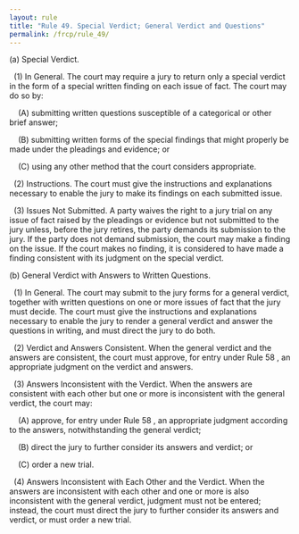 ```yaml
---
layout: rule
title: "Rule 49. Special Verdict; General Verdict and Questions"
permalink: /frcp/rule_49/
---
```


(a) Special Verdict.


&nbsp;&nbsp;(1) In General. The court may require a jury to return only a special verdict in the form of a special written finding on each issue of fact. The court may do so by:


&nbsp;&nbsp;&nbsp;&nbsp;(A) submitting written questions susceptible of a categorical or other brief answer;


&nbsp;&nbsp;&nbsp;&nbsp;(B) submitting written forms of the special findings that might properly be made under the pleadings and evidence; or


&nbsp;&nbsp;&nbsp;&nbsp;(C) using any other method that the court considers appropriate.


&nbsp;&nbsp;(2) Instructions. The court must give the instructions and explanations necessary to enable the jury to make its findings on each submitted issue.


&nbsp;&nbsp;(3) Issues Not Submitted. A party waives the right to a jury trial on any issue of fact raised by the pleadings or evidence but not submitted to the jury unless, before the jury retires, the party demands its submission to the jury. If the party does not demand submission, the court may make a finding on the issue. If the court makes no finding, it is considered to have made a finding consistent with its judgment on the special verdict.


(b) General Verdict with Answers to Written Questions.


&nbsp;&nbsp;(1) In General. The court may submit to the jury forms for a general verdict, together with written questions on one or more issues of fact that the jury must decide. The court must give the instructions and explanations necessary to enable the jury to render a general verdict and answer the questions in writing, and must direct the jury to do both.


&nbsp;&nbsp;(2) Verdict and Answers Consistent. When the general verdict and the answers are consistent, the court must approve, for entry under Rule 58 , an appropriate judgment on the verdict and answers.


&nbsp;&nbsp;(3) Answers Inconsistent with the Verdict. When the answers are consistent with each other but one or more is inconsistent with the general verdict, the court may:


&nbsp;&nbsp;&nbsp;&nbsp;(A) approve, for entry under Rule 58 , an appropriate judgment according to the answers, notwithstanding the general verdict;


&nbsp;&nbsp;&nbsp;&nbsp;(B) direct the jury to further consider its answers and verdict; or


&nbsp;&nbsp;&nbsp;&nbsp;(C) order a new trial.


&nbsp;&nbsp;(4) Answers Inconsistent with Each Other and the Verdict. When the answers are inconsistent with each other and one or more is also inconsistent with the general verdict, judgment must not be entered; instead, the court must direct the jury to further consider its answers and verdict, or must order a new trial.